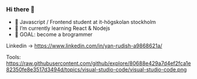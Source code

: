 ### Hi there 👋
- 🔭 Javascript / Frontend student at it-högskolan stockholm
- 🌱 I’m currently learning React & Nodejs
- 🥅 GOAL: become a brogrammer 

Linkedin -> https://www.linkedin.com/in/yan-rudish-a9868621a/

Tools:
https://raw.githubusercontent.com/github/explore/80688e429a7d4ef2fca1e82350fe8e3517d3494d/topics/visual-studio-code/visual-studio-code.png






